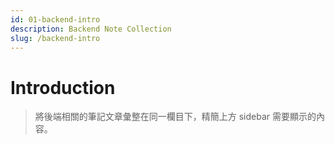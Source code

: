 ```yaml
---
id: 01-backend-intro
description: Backend Note Collection
slug: /backend-intro
---
```


# Introduction

> 將後端相關的筆記文章彙整在同一欄目下，精簡上方 sidebar 需要顯示的內容。
